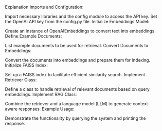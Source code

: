 Explanation
Imports and Configuration:

Import necessary libraries and the config module to access the API key.
Set the OpenAI API key from the config.py file.
Initialize Embeddings Model:

Create an instance of OpenAIEmbeddings to convert text into embeddings.
Define Example Documents:

List example documents to be used for retrieval.
Convert Documents to Embeddings:

Convert the documents into embeddings and prepare them for indexing.
Initialize FAISS Index:

Set up a FAISS index to facilitate efficient similarity search.
Implement Retriever Class:

Define a class to handle retrieval of relevant documents based on query embeddings.
Implement RAG Class:

Combine the retriever and a language model (LLM) to generate context-aware responses.
Example Usage:

Demonstrate the functionality by querying the system and printing the response.